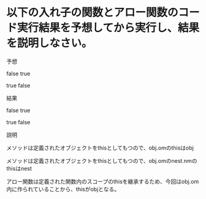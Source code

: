 # 以下の入れ子の関数とアロー関数のコード実行結果を予想してから実行し、結果を説明しなさい。
予想

false true

true false

結果

false true

true false


説明

メソッドは定義されたオブジェクトをthisとしてもつので、obj.omのthisはobj

メソッドは定義されたオブジェクトをthisとしてもつので、obj.omのnest.nmのthisはnest

アロー関数は定義された関数内のスコープのthisを継承するため、今回はobj.om内に作られていることから、thisがobjとなる。
